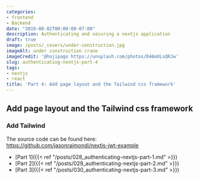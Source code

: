 ```yaml
---
categories:
- frontend
- Backend
date: "2019-08-02T00:00:00-07:00"
description: Authenticating and securing a nextjs application
draft: true
image: /posts/_covers/under-construction.jpg
imageAlt: under construction crane
imageCredit: '@hojipago https://unsplash.com/photos/D46mXLsQRJw'
slug: authenticating-nextjs-part-4
tags:
- nextjs
- react
title: 'Part 4: Add page layout and the Tailwind css framework'
---
```

 

## Add page layout and the Tailwind css framework

### Add Tailwind

The source code can be found here: https://github.com/jasonraimondi/nextjs-jwt-example

* [Part 1]({{< ref "/posts/028_authenticating-nextjs-part-1.md" >}})
* [Part 2]({{< ref "/posts/029_authenticating-nextjs-part-2.md" >}})
* [Part 3]({{< ref "/posts/030_authenticating-nextjs-part-3.md" >}})

